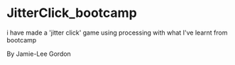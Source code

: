 # JitterClick_bootcamp
i have made a 'jitter click' game using processing with what I've learnt from bootcamp

By Jamie-Lee Gordon
